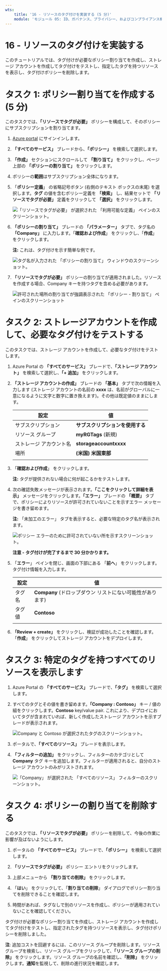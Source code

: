 ```yaml
---
wts:
    title: '16 - リソースのタグ付けを実装する (5 分)'
    module: 'モジュール 05: ID、ガバナンス、プライバシー、およびコンプライアンス機能に関する説明'
---
```

# 16 - リソースのタグ付けを実装する

このチュートリアルでは、タグ付けが必要なポリシー割り当てを作成し、ストレージ アカウントを作成してタグ付けをテストし、指定したタグを持つリソースを表示し、タグ付けポリシーを削除します。

# タスク 1: ポリシー割り当てを作成する (5 分)

このタスクでは、**「リソースでタグが必要」** ポリシーを構成して、そのポリシーにサブスクリプションを割り当てます。 

1. [Azure portal](https://portal.azure.com) にサインインします。

2. **「すべてのサービス」** ブレードから、**「ポリシー」** を検索して選択します。

3. **「作成」** セクションにスクロールして **「割り当て」** をクリックし、ページ上部の **「ポリシーの割り当て」** をクリックします。

4. ポリシーの**範囲**はサブスクリプション全体になります。 

5. 「**ポリシー定義**」 の省略記号ボタン (右側のテキスト ボックスの末尾) を選択します。**タグ** の値を含むポリシー定義を **「検索」** し、結果セットで **「リソースでタグが必要」** 定義をクリックして **「選択」** をクリックします。

   ![「リソースでタグが必要」 が選択された 「利用可能な定義」 ペインのスクリーンショット。](../images/1701.png)

6. **「ポリシーの割り当て」** ブレードの **「パラメーター」** タブで、タグ名の **「Company」** に入力します。「**確認および作成**」 をクリックし、「**作成**」 をクリックします。

    **注:** これは、タグ付けを示す簡単な例です。 

    ![タグ名が入力された 「ポリシーの割り当て」 ウィンドウのスクリーンショット。](../images/1702.png)

7. **「リソースでタグが必要」** ポリシーの割り当てが適用されました。リソースを作成する場合、Company キーを持つタグを含める必要があります。

   ![許可された場所の割り当てが強調表示された 「ポリシー - 割り当て」 ペインのスクリーンショット](../images/1703.png)

# タスク 2: ストレージアカウントを作成して、必要なタグ付けをテストする

このタスクでは、ストレージ アカウントを作成して、必要なタグ付けをテストします。 

1. Azure Portal の **「すべてのサービス」** ブレードで、**「ストレージ アカウント」** を検索して選択し、**「+ 追加」** をクリックします。

2. **「ストレージ アカウントの作成」** ブレードの **「基本」** タブで次の情報を入力します (ストレージ アカウントの名前の **xxxx** は、名前がグローバルに一意になるように文字と数字に置き換えます)。その他は既定値のままにします。

    | 設定 | 値 | 
    | --- | --- |
    | サブスクリプション | **サブスクリプションを使用する** |
    | リソース グループ | **myRGTags** (新規) |
    | ストレージ アカウント名 | **storageaccountxxxx** |
    | 場所 | **(米国) 米国東部** |
    | | |

3. 「**確認および作成**」 をクリックします。 

    **注:** タグが提供されない場合に何が起こるかをテストします。 

4. 次の確認失敗メッセージが表示されます。**「ここをクリックして詳細を表示」** メッセージをクリックします。**「エラー」** ブレードの **「概要」** タブで、ポリシーによりリソースが許可されていないことを示すエラー メッセージを書き留めます。

    **注:** 「未加工のエラー」 タブを表示すると、必要な特定のタグ名が表示されます。 

    ![ポリシー エラーのために許可されていない所を示すスクリーンショット。](../images/1704.png)

    **注意 - タグ付けが完了するまで 30 分かかります。** 

5. 「**エラー**」 ペインを閉じ、画面の下部にある 「**前へ**」 をクリックします。タグ付け情報を入力します。 

    | 設定 | 値 | 
    | --- | --- |
    | タグ名 | **Company** (ドロップダウン リストにない可能性があります) |
    | タグ値 | **Contoso** |
    | | |

6. **「Review + create」** をクリックし、検証が成功したことを確認します。「**作成**」 をクリックしてストレージ アカウントをデプロイします。 

# タスク 3: 特定のタグを持つすべてのリソースを表示します

1. Azure Portal の **「すべてのサービス」** ブレードで、**「タグ」** を検索して選択します。

2. すべてのタグとその値を書き留めます。**「Company : Contoso」** キー / 値の組をクリックします。**Contoso** key/value pair. これにより、デプロイにおいてタグが含まれていれば、新しく作成したストレージ アカウントを示すブレードが表示されます。 

   ![Company と Contoso が選択されたタグのスクリーンショット。](../images/1705.png)

3. ポータルで、**「すべてのリソース」** ブレードを表示します。

4. **「フィルターの追加」** をクリックし、フィルターのカテゴリとして **Company** タグ キーを追加します。フィルターが適用されると、自分のストレージ アカウントのみがリストされます。

    ![「Company」 が選択された 「すべてのリソース」 フィルターのスクリーンショット。](../images/1706.png)

# タスク 4: ポリシーの割り当てを削除する

このタスクでは、**「リソースでタグが必要」** ポリシーを削除して、今後の作業に影響が及ばないようにします。 

1. ポータルの **「すべてのサービス」** ブレードで、**「ポリシー」** を検索して選択します。

2. **「リソースでタグが必要」** ポリシー エントリをクリックします。

3. 上部メニューから **「割り当ての削除」** をクリックします。

4. 「**はい**」 をクリックして、「**割り当ての削除**」 ダイアログでポリシー割り当てを削除できることを確認します。

5. 時間があれば、タグなしで別のリソースを作成し、ポリシーが適用されていないことを確認してください。

タグ付けが必要なポリシー割り当てを作成し、ストレージ アカウントを作成してタグ付けをテストし、指定されたタグを持つリソースを表示し、タグ付けポリシーを削除しました。


**注**: 追加コストを回避するには、このリソース グループを削除します。リソース グループを検索し、リソース グループをクリックして、**「リソース グループの削除」** をクリックします。リソース グループの名前を確認し、**「削除」** をクリックします。**通知**を監視して、削除の進行状況を確認します。
